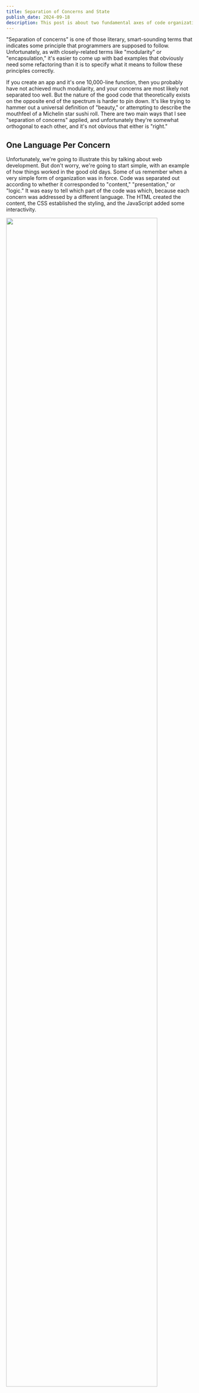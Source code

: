 ```yaml
---
title: Separation of Concerns and State
publish_date: 2024-09-18
description: This post is about two fundamental axes of code organization in programming projects.
---
```


"Separation of concerns" is one of those literary, smart-sounding terms that indicates some principle that programmers are supposed to follow. Unfortunately, as with closely-related terms like "modularity" or "encapsulation," it's easier to come up with bad examples that obviously need some refactoring than it is to specify what it means to follow these principles correctly.

If you create an app and it's one 10,000-line function, then you probably have not achieved much modularity, and your concerns are most likely not separated too well. But the nature of the good code that theoretically exists on the opposite end of the spectrum is harder to pin down. It's like trying to hammer out a universal definition of "beauty," or attempting to describe the mouthfeel of a Michelin star sushi roll. There are two main ways that I see "separation of concerns" applied, and unfortunately they're somewhat orthogonal to each other, and it's not obvious that either is "right."

<!-- talk version: folks, idk if you've noticed, but we're not allowed to just be software engineers anymore; we have to be intellectuals. you can't log into linkedin without tripping over a rickety (teetery?) pile of syllables like "separation of concerns." what does separation of concerns mean? anyone? -->

## One Language Per Concern

Unfortunately, we're going to illustrate this by talking about web development. But don't worry, we're going to start simple, with an example of how things worked in the good old days. Some of us remember when a very simple form of organization was in force. Code was separated out according to whether it corresponded to "content," "presentation," or "logic." It was easy to tell which part of the code was which, because each concern was addressed by a different language. The HTML created the content, the CSS established the styling, and the JavaScript added some interactivity.

<img src="/notes/separation-of-concerns/html-css-js.svg" style="width: 90%; height: auto; margin: 0 auto;" />

Surely, this is the ultimate example of separation of concerns! The whole codebase is divided into three different languages, and these three concerns are thereby addressed.

But this paradigm has been almost completely abandoned. If you look at the average React project these days, you'll probably see something more like this:

<img src="/notes/separation-of-concerns/react-component.svg" style="width: 90%; height: auto; margin: 0 auto;" />

Content, presentation, and logic are freely mixed! What happened to separation of concerns? The concerns are still there, but they're not exactly separated, are they?

## If as one people speaking the same language they have begun to do this...

Obviously, that initial neatness is a little bit of an illusion. There's at least, like, one more layer to this, which is that when you're making a web app, you probably have a server application that serves your web pages and lets you request and re-request content to put on them, and that server application is perhaps also written in yet another different programming language: PHP, Java, Python... and this kind of fits with the one language, one concern idea: you can write PHP that interfaces with a database, and shares state between clients, and other server-type stuff. Then the client-side layers described above express, present, and liven up that content. You're probably using some kind of templating system to inject server-fetched data into the HTML, but everything's still pretty separate; that just introduces a slightly different language-based layer.

But a big story in web development over the last decade or so is the rise of Node.js. And to simplify a little, the appeal of Node.js is basically that it de-separates concerns. It removes that other language, and lets you write JavaScript that interfaces with databases; it lets you run the exact same function in your server application or in the user's browser. With new full-stack libraries and frameworks, like tRPC or React's Server Actions, the fact that some of your code is running on the server and some is running on the client almost disappears, or at least that's the idea. (You can use Node.js as just a backend server, or as just a development environment for your frontend components for your SPA, but that kind of usage has gotten a lot rarer.)

[Next.js App Router Slide](https://www.reddit.com/r/nextjs/comments/17hgtrt/so_whats_the_deal_with_the_code_on_this_been/)

In web development, some of the code is running on [some server in Virginia that Amazon owns](https://www.aboutamazon.com/news/aws/aws-data-center-inside), and some of it is running in the background of mobile Safari on someone's grandma's iPhone SE in a fishing shack in Maine, and the fact that it can be actively hard to figure out which code is running on that server and which is running on that client when reading code written for a modern Node.js-based framework like Next.js is quite the testament to how de-separated concerns have gotten in web development. We're no longer living in the same universe as the one-language-per-concern approach.

<!-- talk version: circle the client and server side parts of the above code with separate colors as i go -->

Why is this approach so popular, and rising? What happened to the old way of organizing code?

## Geological Strata: The Pangaea Approach

The first paradigm, the one that splits up content and presentation and client and server, consists of layers of code that are in some way homogenous. Each layer might have its own language; it almost certainly has its own specific vocabulary in that language. You might fall into it by splitting code up into HTML, CSS, and JavaScript; you might end up with it just by having a frontend, a backend, and a database; or you might implement it yourself by splitting your route handler up into middleware that handles HTTP requests in a series of isolated and consolidated steps. This is the kind of organization that is pointed to by the concept of a technology stack.

<!-- image of app with horizontal slices. ideally this would be an image of a cross section of a continent (but one with a simple shape, like Australia) with labeled layers of rock. put diagrams of stacks like lamp, mern, etc next to it  -->

## Fault Lines: The Island Chain Approach

Or, on the other hand, you could divide up your code the other way - group code so that all the parts responsible for one specific page, or component, or API route are kept together. A very basic and very impactful example of this approach is Next.js' file system-based routing. It used to be that you'd have an HTML file, a JavaScript file, and a CSS file; now, as we've seen, those elements are mixed together; instead, in Next.js, which is a pretty significant Node.js-based full-stack framework, the top-level unit of organization for code is the page, not the programming language. Even server-side functions can be placed in the same file as the frontend code for the page that calls it.

<!-- remember, this was the actual insight: -->

In the old model, separation of concerns is applied to \*technical\* concerns; code is organized and architected so that the backend code that addresses concerns like "storing data in files in a file system" is separate from the frontend code that addresses "defining the layout and content that the browser needs to display on the page," and even that content is separate from the code that makes it interactive, since static content and dynamic content were kind of considered separate from a technical perspective.

In the newer one, separation of concerns is applied to \*logical\* concerns; frontend code is separated into components, so that the header component with little dropdown menus that you can hover over is separate from the modal component that pops up to ask you to enter your social security number to subscribe to the site's email newsletter. Those two types of component represent two very different, specific goals that a page might need to achieve, and most likely have almost no code and logic in common. Under the new paradigm, those components are pretty self-contained and isolated from each other; under the old paradigm, those parts of the page might be split up into HTML, CSS, and JavaScript that lives with some random other HTML, CSS, and JavaScript.

Code is also heavily split at the page level these days, to the point where every page and API route in your program might be effectively treated like an individual program. All the islands probably do share some bedrock underneath, in terms of the basic HTTP server and the database, but that's not the parts you usually think about.

<!-- image with a cross-section of an island chain, like the continent above, but with clearly separated islands that only share a few layers of bedrock under the water. each has a name like "home page", "login page", etc. it has rocks on it that represent different components, like Header and Navbar and Slider -->

<!-- fuck, should components be above or below pages? pages are top-level in the filesystem and from a deployment standpoint, but sub-page components are top-level in the code -->

<!-- you could also call these "silos" or "pipelines" compared to "layers of the stack" -->

<!-- define concerns as things that cause groups of things that need each other, very specifically each other? are coupled? are dependent on each other? database can be a separate concern, because you can theoreticaly use any database and it will do about the same stuff. modal and navbar can be a separate concern, and even homepage can be a separate concern, because they could all be replaced relative to each other.  -->

## The Case For Fault Lines

So, why is this such a common approach? Let me tell a quick story about some code I stumbled across at work. I was getting redirected back and forth between some pages when I wasn't expecting to be, but I couldn't find any redirect code in the pages I was looking at themselves. Eventually, I figured out that every page was calling a function called `isAuthorized`, and that function was trying to figure out if I was allowed to be on a page based on my user account and triggering redirects if not. What that function was trying to do was abstract away the concern of "should the user be on the current page, and where should they go if not;" but in practice, it consisted of a bunch of if statements going like, "if the current URL is the one for this one particular dashboard, check this cookie, and if it says this, redirect them here. if the current URL is this other particular dashboard, check this cookie, and redirect them over there if it doesn't exist." And so on.

The problem was that that setup did not sufficiently abstract away the concern of "figure out what page the user should actually be on." It moved it out of the way, so you didn't have to see that logic whenever you had to look at the code for the page, but it also made it so that you had to actively go looking for that logic whenever something went wrong: which would happen whenever a page's URL changed, or if we decided that different permissions were required to see a given thing. It was still a very concrete, unignorable concern; just one that was slightly more inconvenient to go and address.

<!-- remember, this was the other actual insight: -->

Technical concerns are very susceptible to being abstracted away, a phrase which here means that you don't have to think about how they work. Databases are a prime example of this: the technical concern of "how does persistent data get stored and retrieved an efficient way" is one that is touched on by almost every part of every app, but basically no one needs to worry about how it's implemented on a technical level. It becomes an abstraction, a word that here means something that exists only as a concept, not a demanding technical cause area. Similarly, as we've said, modern Node.js frameworks have made incredible progress towards abstracting away the technical differences between a server in a data center and an iPhone in Idaho, so that your frontend components can pretty easily be rendered on either device, and your server-side code can return data to the client almost invisibly.

Logical concerns are different. One could make a pretty decent argument that you should not even want to abstract "is the user allowed to be on the current page" away; it's something that you kinda have to think about, in detail. If you try to abstract it away, what you'll probably do is create another tiny little layer on your stack, but the structure and the divisions of that layer will mirror the structure and divisions of the pages themselves. The two layers will still be coupled and still essentially depend on each other, in needing to mirror each other; all you've done is split the code up between two different places, kind of like how you were supposed to split up the HTML, CSS, and JavaScript for the same parts of the page back in the old days. (This is the same kind of uncomfortable back-and-forth mirroring that led to Tailwind CSS, according to [his blog post](https://adamwathan.me/css-utility-classes-and-separation-of-concerns/) where he dissected "separation of concerns" from the perspective of coupling and dependencies in his workflow.)

So, the case for splitting things up based on logical concerns is that consolidating code so that the parts that logically need to work together are stored together, like the HTML, CSS, and JavaScript for a specific header component, makes sense, and that abstracting logical concerns away like technical ones doesn't really work, so there's really no advantage to trying. There are even technical opportunities that you get by addressing logical concerns individually. Serverless cloud providers like Vercel or AWS Lambda use logical separation of concerns to deploy each page and API endpoint of an app as a separate small program, instead of grouping them together on a technical basis into a single HTTP server application, so that they can be started up and deployed in as many instances as you want to wherever you want to deploy them to at a moment's notice, which allegedly is a great way to optimize your use of computing resources (although the increased complexity and the continued need for centralized resources like databases sometimes doesn't make it worth it.)

## The Case For Continents

It's probably possible to go to far with this whole thing. Microservice architectures usually involve different logical parts of a website's backend being literally written to be separate programs that communicate with each other over a network to coordinate and accomplish tasks. It sounds kinda cool to me, but from what I've seen online, it can get really complicated.

## What You're Deciding

When you organize code or architect a system, what you're ultimately deciding is which layers will live in the bedrock and be shared across the different entrypoints and paths through your code, and which layers will be separate and part of their own islands. Userwise units like components and pages are typically pretty separated across an app; highly technical parts like databases are usually shared across an app; the details are up to you. What hidden layers will you create, and what details will you bring to the surface?

<!--

i think "modularity" is the islands-axis and "separation of concerns" is the layers-axis

## Top Ten Stimulating Ways to Organize Your Code

- put all the functions in one file
- put all the classes in one file and their method definitions in another. methods can be defined apart from the classes
- put all your imports in one file and then import that file with * in all the other ones
- put all your imports in an array and loop over it?
- create pure functions, except when they need to have side effects, create a dedicated impure function to contain one function's side effects
- slice mortgage-backed securities into tranches that look way more reliable than they are. don't worry, this won't have any externalities
- write all your performance-critical code in C or assembly assembly and import it with that magic import for bun. write the code where you don't need to care about performance in perl and import that too
- how else could you artificially cause code to be divided up based on language. always use R for stats, python for ML, rust for threading, Java for data structures?
- two really big classes: one for input, one for output
- store every symbol as a key in a dict where the value is the file it's in so that it can be automatically imported from the right place. that way you only have to update one place if you move a thing from one file to another
- can you split up expressions and statements? additions and subtractions? while loops and for loops?
this could at some point become kind of mean making fun of the "homogenous layers" approach.
- what would the least homogenous layers look like? one full stack for each div on the page, complete with its own backend and database instance? the client-side responsible for taking the output of each server, maybe identified by a data- property on each div, and putting it in the divs on the page?

- and the top one way to organize your code: one ten-thousand line function

basic next.js app that stores to-do lists, except whenever you create a new one, it spawns a docker container with a server for that day's to-do list, which has some specific output port (each server serves on 3000 inside the container, and just maps to a different port specified by the docker run command) and the next.js app makes an iframe that showcases what is rendered by that server. each container can be based on a different image; it's like a collage. how long does it take to start a docker container like that? how much do i need to fill while that's happening.

dockerfile -> docker buildx -> docker image -> running container

-->

## Acknowledgements

This blog post was very much inspired by [this brief description of the design decisions behind Vue 3](https://vuejs.org/guide/extras/composition-api-faq.html#more-flexible-code-organization), although I had completely forgotten the term "logical concerns" over the years and thought that I invented it while writing this post, as well as the above-linked [blog post](https://adamwathan.me/css-utility-classes-and-separation-of-concerns/) about TailwindCSS, and my coworker Ryan, who wrote the `isAuthorized` stuff.
